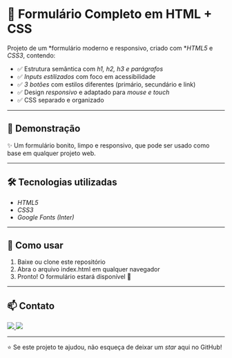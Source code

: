 # 📄 Formulário Completo em HTML + CSS  

Projeto de um *formulário moderno e responsivo, criado com **HTML5* e *CSS3*, contendo:  
- ✅ Estrutura semântica com *h1, h2, h3 e parágrafos*  
- ✅ *Inputs estilizados* com foco em acessibilidade  
- ✅ *3 botões* com estilos diferentes (primário, secundário e link)  
- ✅ Design *responsivo* e adaptado para *mouse e touch*  
- ✅ CSS separado e organizado  

---

## 🚀 Demonstração
✨ Um formulário bonito, limpo e responsivo, que pode ser usado como base em qualquer projeto web.  

---

## 🛠️ Tecnologias utilizadas
- *HTML5*
- *CSS3*
- *Google Fonts (Inter)*  

---

## 📌 Como usar
1. Baixe ou clone este repositório  
2. Abra o arquivo index.html em qualquer navegador  
3. Pronto! O formulário estará disponível 🎉  

---

## 📫 Contato

<p align="left">
  <a href="https://www.linkedin.com/in/daniella-trindade-2b31ba357/" target="_blank">
    <img src="https://img.shields.io/badge/-LinkedIn-0e76a8?style=for-the-badge&logo=linkedin&logoColor=white">
  </a>
  <a href="mailto:danifernandestrindade@gmail.com">
    <img src="https://img.shields.io/badge/-Gmail-D14836?style=for-the-badge&logo=gmail&logoColor=white">
  </a>
</p>

---

⭐ Se este projeto te ajudou, não esqueça de deixar um *star* aqui no GitHub!
